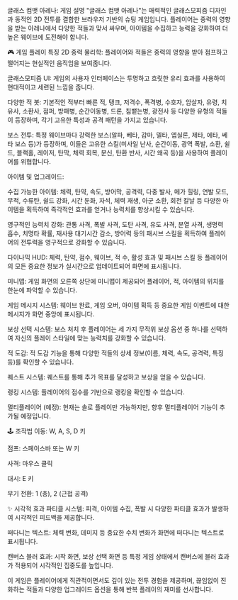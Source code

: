 글래스 컴뱃 아레나: 게임 설명
"글래스 컴뱃 아레나"는 매력적인 글래스모피즘 디자인과 동적인 2D 전투를 결합한 브라우저 기반의 슈팅 게임입니다. 플레이어는 중력의 영향을 받는 아레나에서 다양한 적들과 맞서 싸우며, 아이템을 수집하고 능력을 강화하여 더 높은 웨이브에 도전해야 합니다.

🎮 게임 플레이 특징
2D 중력 물리학: 플레이어와 적들은 중력의 영향을 받아 점프하고 떨어지는 현실적인 움직임을 보여줍니다.

글래스모피즘 UI: 게임의 사용자 인터페이스는 투명하고 흐릿한 유리 효과를 사용하여 현대적이고 세련된 느낌을 줍니다.

다양한 적 봇: 기본적인 적부터 빠른 적, 탱크, 저격수, 폭격병, 수호자, 암살자, 유령, 치유사, 소환사, 점퍼, 방패병, 순간이동병, 드론, 침뱉는병, 광전사 등 다양한 유형의 적들이 등장하며, 각기 고유한 특성과 공격 패턴을 가지고 있습니다.

보스 전투: 특정 웨이브마다 강력한 보스(알파, 베타, 감마, 델타, 엡실론, 제타, 에타, 쎄타 보스 등)가 등장하며, 이들은 고유한 스킬(미사일 난사, 순간이동, 광역 폭발, 소환, 쉴드, 블랙홀, 레이저, 탄막, 체력 회복, 분신, 탄환 반사, 시간 왜곡 등)을 사용하여 플레이어를 위협합니다.

아이템 및 업그레이드:

수집 가능한 아이템: 체력, 탄약, 속도, 방어막, 공격력, 다중 발사, 메가 힐링, 연발 모드, 무적, 수류탄, 쉴드 강화, 시간 둔화, 자석, 체력 재생, 아군 소환, 회전 칼날 등 다양한 아이템을 획득하여 즉각적인 효과를 얻거나 능력치를 향상시킬 수 있습니다.

영구적인 능력치 강화: 관통 사격, 폭발 사격, 도탄 사격, 유도 사격, 분열 사격, 생명력 흡수, 치명타 확률, 재사용 대기시간 감소, 방어력 등의 패시브 스킬을 획득하여 플레이어의 전투력을 영구적으로 강화할 수 있습니다.

다이나믹 HUD: 체력, 탄약, 점수, 웨이브, 적 수, 활성 효과 및 패시브 스킬 등 플레이어의 모든 중요한 정보가 실시간으로 업데이트되어 화면에 표시됩니다.

미니맵: 게임 화면의 오른쪽 상단에 미니맵이 제공되어 플레이어, 적, 아이템의 위치를 한눈에 파악할 수 있습니다.

게임 메시지 시스템: 웨이브 완료, 게임 오버, 아이템 획득 등 중요한 게임 이벤트에 대한 메시지가 화면 중앙에 표시됩니다.

보상 선택 시스템: 보스 처치 후 플레이어는 세 가지 무작위 보상 옵션 중 하나를 선택하여 자신의 플레이 스타일에 맞는 능력치를 강화할 수 있습니다.

적 도감: 적 도감 기능을 통해 다양한 적들의 상세 정보(이름, 체력, 속도, 공격력, 특징 등)를 확인할 수 있습니다.

퀘스트 시스템: 퀘스트를 통해 추가 목표를 달성하고 보상을 얻을 수 있습니다.

랭킹 시스템: 플레이어의 점수를 기반으로 랭킹을 확인할 수 있습니다.

멀티플레이어 (예정): 현재는 솔로 플레이만 가능하지만, 향후 멀티플레이어 기능이 추가될 예정입니다.

🕹️ 조작법
이동: W, A, S, D 키

점프: 스페이스바 또는 W 키

사격: 마우스 클릭

대시: E 키

무기 전환: 1 (총), 2 (근접 공격)

✨ 시각적 효과
파티클 시스템: 피격, 아이템 수집, 폭발 시 다양한 파티클 효과가 발생하여 시각적인 피드백을 제공합니다.

떠다니는 텍스트: 체력 변화, 데미지 등 중요한 수치 변화가 화면에 떠다니는 텍스트로 표시됩니다.

캔버스 블러 효과: 시작 화면, 보상 선택 화면 등 특정 게임 상태에서 캔버스에 블러 효과가 적용되어 시각적인 집중도를 높입니다.

이 게임은 플레이어에게 직관적이면서도 깊이 있는 전투 경험을 제공하며, 끊임없이 진화하는 적들과 다양한 업그레이드 옵션을 통해 반복 플레이의 재미를 선사합니다.
